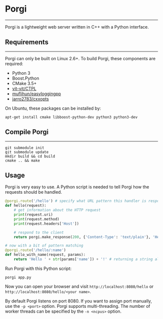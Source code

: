 # Porgi
-------
Porgi is a lightweight web server written in C++ with a Python interface.

## Requirements
---------------
Porgi can only be built on Linux 2.6+. To build Porgi, these components are required:
 * Python 3
 * Boost.Python
 * CMake 3.5+
 * [vit-vit/CTPL][1]
 * [muflihun/easyloggingpp][2]
 * [jarro2783/cxxopts][3]

On Ubuntu, these packages can be installed by:
```
apt-get install cmake libboost-python-dev python3 python3-dev
```

## Compile Porgi
----------------
```
git submodule init
git submodule update
mkdir build && cd build
cmake .. && make
```

## Usage
Porgi is very easy to use. A Python script is needed to tell Porgi how the requests should be handled.
```python
@porgi.route('/hello') # specify what URL pattern this handler is responsible for
def hello(request):
    # get information about the HTTP request
    print(request.uri)
    print(request.method)
    print(request.headers['Host'])

    # respond to the client
    return porgi.make_response(200, {'Content-Type': 'text/plain'}, 'Hello world!')

# now with a bit of pattern matching
@porgi.route('/hello/:name')
def hello_with_name(request, params):
    return 'Hello ' + str(params['name']) + '!' # returning a string also works
```
Run Porgi with this Python script:
```
porgi app.py
```
Now you can open your browser and visit `http://localhost:8080/hello` or `http://localhost:8080/hello/<your name>`. 

By default Porgi listens on port 8080. If you want to assign port manually, use the `-p <port>` option. Porgi supports multi-threading. The number of worker threads can be specified by the `-n <ncpus>` option.

  [1]: https://github.com/vit-vit/CTPL
  [2]: https://github.com/muflihun/easyloggingpp
  [3]: https://github.com/jarro2783/cxxopts


